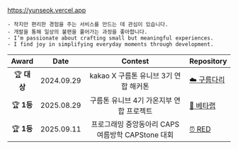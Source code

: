 <!--
<br />
![My Skills](https://go-skill-icons.vercel.app/api/icons?i=js,ts,react,nextjs,tailwind,zustand,python,cs,nodejs,express,sqlite&perline=6) <br>
-->

https://yunseok.vercel.app

```
- 작지만 편리한 경험을 주는 서비스를 만드는 데 관심이 있습니다.
- 개발을 통해 일상의 불편을 풀어가는 과정을 좋아합니다.
- I’m passionate about crafting small but meaningful experiences.
- I find joy in simplifying everyday moments through development.
```
<!--
### Stacks
```ts
type MyStack = {
  language: ['TypeScript', 'JavaScript', 'Python', 'C#'];
  frontend: ['React', 'Next.js', 'Tailwind', 'Styled-Components', 'Zustand'];
  backend: ['Node.js', 'Express', 'SQLite'];
  tools: ['Pnpm', 'TurboRepo', 'GitHub Actions'];
};
```

### Experience
```
- kakao X 구름톤 유니브 3기 프론트엔드 미르미
- kakao X 구름톤 유니브 4기 교내 운영진
- 동국대학교 SW/AI 동아리 FarmSystem 웹사이트 TF팀
- 동국대학교 SW/AI 동아리 FarmSystem 4기 보안/웹 트랙
- 동국대학교 프로그래밍 중앙동아리 CAPS 39기
```

### Award
-->

| Award 	| Date                         	     | Contest                  | Repository			|
|:---:|:---:|:---:|---|
| 🏆 **대상** | 2024.09.29 | kakao X 구름톤 유니브 3기 연합 해커톤 | [☁️ 구름다리](https://github.com/9oormDari/FrontEnd)|
| 🏆 **1등** | 2025.08.29 | 구름톤 유니브 4기 가온지부 연합 프로젝트 | [🧪 베타랩](https://github.com/PROJECT-NEXUS-JS/betalab-frontend)|
| 🏆 **1등** | 2025.09.11 | 프로그래밍 중앙동아리 CAPS 여름방학 CAPStone 대회 | [⏰ RED](https://github.com/CAPStone-CAPS/django-server)|
<!--
<br />
![My Skills](https://go-skill-icons.vercel.app/api/icons?i=js,ts,react,nextjs,tailwind,zustand,python,cs,nodejs,express,sqlite&perline=6) <br>
-->


<!--
<details>
  <summary>Click to see my github stats</summary>
  <div align="center">
    <a href="https://github.com/karpitony">
      <img height=180 align="center" src="https://github-readme-stats.vercel.app/api?username=karpitony&show_icons=true&theme=dark&langs_count=6&count_private=true&rank_icon=github&bg_color=60,1d4ed8,0065cd,00699f,00666b,065f46&title_color=fff&text_color=fff" />
    </a>
    <a href="https://github.com/karpitony">
      <img height=180 align="center" src="https://github-readme-stats.vercel.app/api/top-langs/?username=karpitony&layout=compact&theme=dark&langs_count=6&count_private=true&bg_color=60,1d4ed8,0065cd,00699f,00666b,065f46&title_color=fff&text_color=fff">
    </a>
  </div>
</details>
  <a href="https://solved.ac/pocky1017">
    <img src="http://mazassumnida.wtf/api/v2/generate_badge?boj=pocky1017"/>
  </a>
  <a href="https://solved.ac/pocky1017">
    <img src="http://mazandi.herokuapp.com/api?handle=pocky1017&theme=dark"/>
  </a>
</div>
-->
